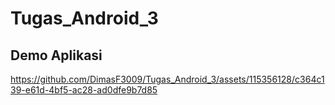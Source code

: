 # Tugas_Android_3

## Demo Aplikasi

https://github.com/DimasF3009/Tugas_Android_3/assets/115356128/c364c139-e61d-4bf5-ac28-ad0dfe9b7d85


